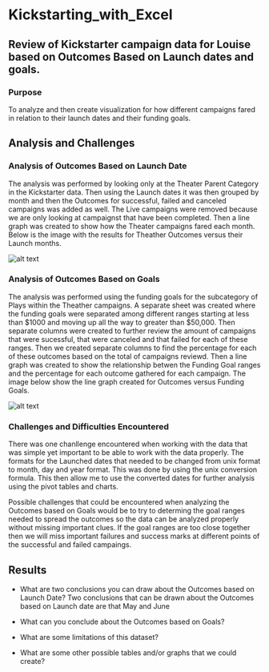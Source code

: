 # Kickstarting_with_Excel

## Review of Kickstarter campaign data for Louise based on Outcomes Based on Launch dates and goals.

### Purpose
To analyze and then create visualization for how different campaigns fared in relation to their launch dates and their funding goals.

## Analysis and Challenges

### Analysis of Outcomes Based on Launch Date
The analysis was performed by looking only at the Theater Parent Category in the Kickstarter data. Then using the Launch dates it was then grouped by month and then the Outcomes for successful, failed and canceled campaigns was added as well. The Live campaigns were removed because we are only looking at campaignst that have been completed. Then a line graph was created to show how the Theater campaigns fared each month. Below is the image with the results for Theather Outcomes versus their Launch months.  

![alt text](https://github.com/sandramcardona/Kickstarting_with_Excel/blob/master/Resources/Theather_Outcomes_vs_Launch.png?raw=true)


### Analysis of Outcomes Based on Goals
The analysis was performed using the funding goals for the subcategory of Plays within the Theather campaigns. A separate sheet was created where the funding goals were separated among different ranges starting at less than $1000 and moving up all the way to greater than $50,000. Then separate columns were created to further review the amount of campaigns that were sucessful, that were canceled and that failed for each of these ranges. Then we created separate columns to find the percentage for each of these outcomes based on the total of campaigns reviewd. Then a line graph was created to show the relationship betwen the Funding Goal ranges and the percentage for each outcome gathered for each campaign. 
The image below show the line graph created for Outcomes versus Funding Goals. 

![alt text](https://github.com/sandramcardona/Kickstarting_with_Excel/blob/master/Resources/Outcomes_vs_Goal.png?raw=true)

### Challenges and Difficulties Encountered
There was one chanllenge encountered when working with the data that was simple yet important to be able to work with the data properly. The formats for the Launched dates that needed to be changed from unix format to month, day and year format. This was done by using the unix conversion formula. This then allow me to use the converted dates for further analysis using the pivot tables and charts. 

Possible challenges that could be encountered when analyzing the Outcomes based on Goals would be to try to determing the goal ranges needed to spread the outcomes so the data can be analyzed properly without missing important clues. If the goal ranges are too close together then we will miss important failures and success marks at different points of the successful and failed campaings. 

## Results

- What are two conclusions you can draw about the Outcomes based on Launch Date?
Two conclusions that can be drawn about the Outcomes based on Launch date are that May and June 

- What can you conclude about the Outcomes based on Goals?

- What are some limitations of this dataset?

- What are some other possible tables and/or graphs that we could create?

